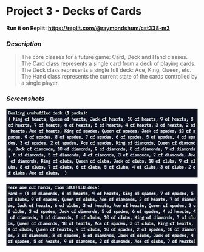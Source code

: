 # Project 3 - Decks of Cards

**Run it on Replit: https://replit.com/@raymondshum/cst338-m3** 

### _Description_ 
> The core classes for a future game: Card, Deck and Hand classes. The Card class represents a single card from a deck of playing cards. The Deck class represents a single full deck: Ace, King, Queen, etc. The Hand class represents the current state of the cards controlled by a single player.

### _Screenshots_

![Sample](../Images/m3/sample1.JPG)

![Sample](../Images/m3/sample2.JPG)